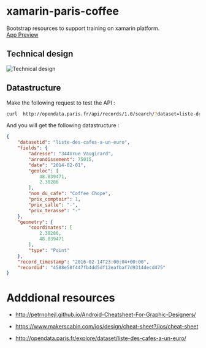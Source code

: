 # xamarin-paris-coffee
Bootstrap resources to support training on xamarin platform.  
[App Preview](snippets/app.screens.png)


## Technical design

![Technical design](snippets/technical.design.png)

## Datastructure

Make the following request to test the API :  

```sh
curl  http://opendata.paris.fr/api/records/1.0/search/?dataset=liste-des-cafes-a-un-euro
```
And you will get the following datastructure :  

```json
{
    "datasetid": "liste-des-cafes-a-un-euro",
    "fields": {
        "adresse": "344Vrue Vaugirard",
        "arrondissement": 75015,
        "date": "2014-02-01",
        "geoloc": [
            48.839471,
            2.30286
        ],
        "nom_du_cafe": "Coffee Chope",
        "prix_comptoir": 1,
        "prix_salle": "-",
        "prix_terasse": "-"
    },
    "geometry": {
        "coordinates": [
            2.30286,
            48.839471
        ],
        "type": "Point"
    },
    "record_timestamp": "2016-02-14T23:00:04+00:00",
    "recordid": "4588e58f447fb4dd5df12eafbaf7d9314decd475"
}
```


# Adddional resources

* http://petrnohejl.github.io/Android-Cheatsheet-For-Graphic-Designers/

* https://www.makerscabin.com/ios/design/cheat-sheet?/ios/cheat-sheet

* http://opendata.paris.fr/explore/dataset/liste-des-cafes-a-un-euro/
